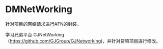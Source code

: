 # DMNetWorking
针对项目的网络请求进行AFN的封装。 

学习兄弟平台 GJNetWorking （https://github.com/GJGroup/GJNetworking)，并针对贷嘛项目进行修改。
